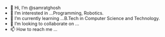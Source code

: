- 👋 Hi, I’m @samratghosh
- 👀 I’m interested in ...Programming, Robotics.
- 🌱 I’m currently learning ...B.Tech in Computer Science and Technology.
- 💞️ I’m looking to collaborate on ...
- 📫 How to reach me ...

<!---
samratghosh291/samratghosh291 is a ✨ special ✨ repository because its `README.md` (this file) appears on your GitHub profile.
You can click the Preview link to take a look at your changes.
--->
